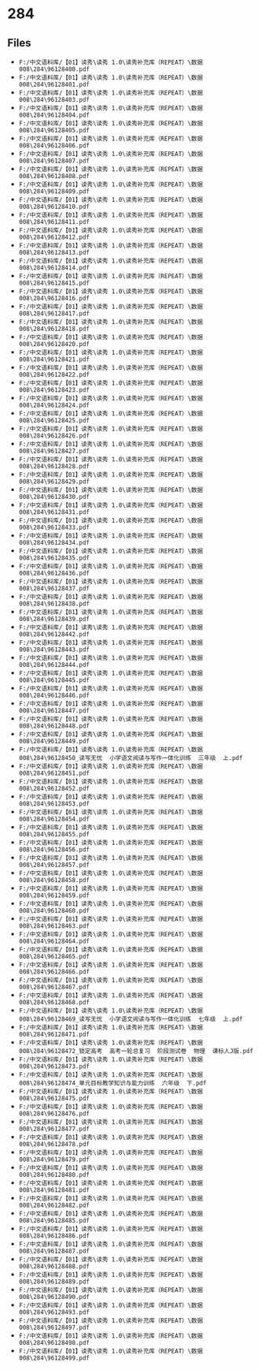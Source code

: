 # 284

## Files

- `F:/中文语料库/【01】读秀\读秀 1.0\读秀补充库（REPEAT）\数据008\284\96128400.pdf`
- `F:/中文语料库/【01】读秀\读秀 1.0\读秀补充库（REPEAT）\数据008\284\96128401.pdf`
- `F:/中文语料库/【01】读秀\读秀 1.0\读秀补充库（REPEAT）\数据008\284\96128403.pdf`
- `F:/中文语料库/【01】读秀\读秀 1.0\读秀补充库（REPEAT）\数据008\284\96128404.pdf`
- `F:/中文语料库/【01】读秀\读秀 1.0\读秀补充库（REPEAT）\数据008\284\96128405.pdf`
- `F:/中文语料库/【01】读秀\读秀 1.0\读秀补充库（REPEAT）\数据008\284\96128406.pdf`
- `F:/中文语料库/【01】读秀\读秀 1.0\读秀补充库（REPEAT）\数据008\284\96128407.pdf`
- `F:/中文语料库/【01】读秀\读秀 1.0\读秀补充库（REPEAT）\数据008\284\96128408.pdf`
- `F:/中文语料库/【01】读秀\读秀 1.0\读秀补充库（REPEAT）\数据008\284\96128409.pdf`
- `F:/中文语料库/【01】读秀\读秀 1.0\读秀补充库（REPEAT）\数据008\284\96128410.pdf`
- `F:/中文语料库/【01】读秀\读秀 1.0\读秀补充库（REPEAT）\数据008\284\96128411.pdf`
- `F:/中文语料库/【01】读秀\读秀 1.0\读秀补充库（REPEAT）\数据008\284\96128412.pdf`
- `F:/中文语料库/【01】读秀\读秀 1.0\读秀补充库（REPEAT）\数据008\284\96128413.pdf`
- `F:/中文语料库/【01】读秀\读秀 1.0\读秀补充库（REPEAT）\数据008\284\96128414.pdf`
- `F:/中文语料库/【01】读秀\读秀 1.0\读秀补充库（REPEAT）\数据008\284\96128415.pdf`
- `F:/中文语料库/【01】读秀\读秀 1.0\读秀补充库（REPEAT）\数据008\284\96128416.pdf`
- `F:/中文语料库/【01】读秀\读秀 1.0\读秀补充库（REPEAT）\数据008\284\96128417.pdf`
- `F:/中文语料库/【01】读秀\读秀 1.0\读秀补充库（REPEAT）\数据008\284\96128418.pdf`
- `F:/中文语料库/【01】读秀\读秀 1.0\读秀补充库（REPEAT）\数据008\284\96128420.pdf`
- `F:/中文语料库/【01】读秀\读秀 1.0\读秀补充库（REPEAT）\数据008\284\96128421.pdf`
- `F:/中文语料库/【01】读秀\读秀 1.0\读秀补充库（REPEAT）\数据008\284\96128422.pdf`
- `F:/中文语料库/【01】读秀\读秀 1.0\读秀补充库（REPEAT）\数据008\284\96128423.pdf`
- `F:/中文语料库/【01】读秀\读秀 1.0\读秀补充库（REPEAT）\数据008\284\96128424.pdf`
- `F:/中文语料库/【01】读秀\读秀 1.0\读秀补充库（REPEAT）\数据008\284\96128425.pdf`
- `F:/中文语料库/【01】读秀\读秀 1.0\读秀补充库（REPEAT）\数据008\284\96128426.pdf`
- `F:/中文语料库/【01】读秀\读秀 1.0\读秀补充库（REPEAT）\数据008\284\96128427.pdf`
- `F:/中文语料库/【01】读秀\读秀 1.0\读秀补充库（REPEAT）\数据008\284\96128428.pdf`
- `F:/中文语料库/【01】读秀\读秀 1.0\读秀补充库（REPEAT）\数据008\284\96128429.pdf`
- `F:/中文语料库/【01】读秀\读秀 1.0\读秀补充库（REPEAT）\数据008\284\96128430.pdf`
- `F:/中文语料库/【01】读秀\读秀 1.0\读秀补充库（REPEAT）\数据008\284\96128431.pdf`
- `F:/中文语料库/【01】读秀\读秀 1.0\读秀补充库（REPEAT）\数据008\284\96128433.pdf`
- `F:/中文语料库/【01】读秀\读秀 1.0\读秀补充库（REPEAT）\数据008\284\96128434.pdf`
- `F:/中文语料库/【01】读秀\读秀 1.0\读秀补充库（REPEAT）\数据008\284\96128435.pdf`
- `F:/中文语料库/【01】读秀\读秀 1.0\读秀补充库（REPEAT）\数据008\284\96128436.pdf`
- `F:/中文语料库/【01】读秀\读秀 1.0\读秀补充库（REPEAT）\数据008\284\96128437.pdf`
- `F:/中文语料库/【01】读秀\读秀 1.0\读秀补充库（REPEAT）\数据008\284\96128438.pdf`
- `F:/中文语料库/【01】读秀\读秀 1.0\读秀补充库（REPEAT）\数据008\284\96128439.pdf`
- `F:/中文语料库/【01】读秀\读秀 1.0\读秀补充库（REPEAT）\数据008\284\96128442.pdf`
- `F:/中文语料库/【01】读秀\读秀 1.0\读秀补充库（REPEAT）\数据008\284\96128443.pdf`
- `F:/中文语料库/【01】读秀\读秀 1.0\读秀补充库（REPEAT）\数据008\284\96128444.pdf`
- `F:/中文语料库/【01】读秀\读秀 1.0\读秀补充库（REPEAT）\数据008\284\96128445.pdf`
- `F:/中文语料库/【01】读秀\读秀 1.0\读秀补充库（REPEAT）\数据008\284\96128446.pdf`
- `F:/中文语料库/【01】读秀\读秀 1.0\读秀补充库（REPEAT）\数据008\284\96128447.pdf`
- `F:/中文语料库/【01】读秀\读秀 1.0\读秀补充库（REPEAT）\数据008\284\96128448.pdf`
- `F:/中文语料库/【01】读秀\读秀 1.0\读秀补充库（REPEAT）\数据008\284\96128449.pdf`
- `F:/中文语料库/【01】读秀\读秀 1.0\读秀补充库（REPEAT）\数据008\284\96128450_读写无忧  小学语文阅读与写作一体化训练  三年级  上.pdf`
- `F:/中文语料库/【01】读秀\读秀 1.0\读秀补充库（REPEAT）\数据008\284\96128451.pdf`
- `F:/中文语料库/【01】读秀\读秀 1.0\读秀补充库（REPEAT）\数据008\284\96128452.pdf`
- `F:/中文语料库/【01】读秀\读秀 1.0\读秀补充库（REPEAT）\数据008\284\96128453.pdf`
- `F:/中文语料库/【01】读秀\读秀 1.0\读秀补充库（REPEAT）\数据008\284\96128454.pdf`
- `F:/中文语料库/【01】读秀\读秀 1.0\读秀补充库（REPEAT）\数据008\284\96128455.pdf`
- `F:/中文语料库/【01】读秀\读秀 1.0\读秀补充库（REPEAT）\数据008\284\96128456.pdf`
- `F:/中文语料库/【01】读秀\读秀 1.0\读秀补充库（REPEAT）\数据008\284\96128457.pdf`
- `F:/中文语料库/【01】读秀\读秀 1.0\读秀补充库（REPEAT）\数据008\284\96128458.pdf`
- `F:/中文语料库/【01】读秀\读秀 1.0\读秀补充库（REPEAT）\数据008\284\96128459.pdf`
- `F:/中文语料库/【01】读秀\读秀 1.0\读秀补充库（REPEAT）\数据008\284\96128460.pdf`
- `F:/中文语料库/【01】读秀\读秀 1.0\读秀补充库（REPEAT）\数据008\284\96128463.pdf`
- `F:/中文语料库/【01】读秀\读秀 1.0\读秀补充库（REPEAT）\数据008\284\96128464.pdf`
- `F:/中文语料库/【01】读秀\读秀 1.0\读秀补充库（REPEAT）\数据008\284\96128465.pdf`
- `F:/中文语料库/【01】读秀\读秀 1.0\读秀补充库（REPEAT）\数据008\284\96128466.pdf`
- `F:/中文语料库/【01】读秀\读秀 1.0\读秀补充库（REPEAT）\数据008\284\96128467.pdf`
- `F:/中文语料库/【01】读秀\读秀 1.0\读秀补充库（REPEAT）\数据008\284\96128468.pdf`
- `F:/中文语料库/【01】读秀\读秀 1.0\读秀补充库（REPEAT）\数据008\284\96128469_读写无忧  小学语文阅读与写作一体化训练  七年级  上.pdf`
- `F:/中文语料库/【01】读秀\读秀 1.0\读秀补充库（REPEAT）\数据008\284\96128471.pdf`
- `F:/中文语料库/【01】读秀\读秀 1.0\读秀补充库（REPEAT）\数据008\284\96128472_锁定高考  高考一轮总复习  阶段测试卷  物理  课标人J版.pdf`
- `F:/中文语料库/【01】读秀\读秀 1.0\读秀补充库（REPEAT）\数据008\284\96128473.pdf`
- `F:/中文语料库/【01】读秀\读秀 1.0\读秀补充库（REPEAT）\数据008\284\96128474_单元目标教学知识与能力训练  六年级  下.pdf`
- `F:/中文语料库/【01】读秀\读秀 1.0\读秀补充库（REPEAT）\数据008\284\96128475.pdf`
- `F:/中文语料库/【01】读秀\读秀 1.0\读秀补充库（REPEAT）\数据008\284\96128476.pdf`
- `F:/中文语料库/【01】读秀\读秀 1.0\读秀补充库（REPEAT）\数据008\284\96128477.pdf`
- `F:/中文语料库/【01】读秀\读秀 1.0\读秀补充库（REPEAT）\数据008\284\96128478.pdf`
- `F:/中文语料库/【01】读秀\读秀 1.0\读秀补充库（REPEAT）\数据008\284\96128479.pdf`
- `F:/中文语料库/【01】读秀\读秀 1.0\读秀补充库（REPEAT）\数据008\284\96128480.pdf`
- `F:/中文语料库/【01】读秀\读秀 1.0\读秀补充库（REPEAT）\数据008\284\96128481.pdf`
- `F:/中文语料库/【01】读秀\读秀 1.0\读秀补充库（REPEAT）\数据008\284\96128482.pdf`
- `F:/中文语料库/【01】读秀\读秀 1.0\读秀补充库（REPEAT）\数据008\284\96128485.pdf`
- `F:/中文语料库/【01】读秀\读秀 1.0\读秀补充库（REPEAT）\数据008\284\96128486.pdf`
- `F:/中文语料库/【01】读秀\读秀 1.0\读秀补充库（REPEAT）\数据008\284\96128487.pdf`
- `F:/中文语料库/【01】读秀\读秀 1.0\读秀补充库（REPEAT）\数据008\284\96128488.pdf`
- `F:/中文语料库/【01】读秀\读秀 1.0\读秀补充库（REPEAT）\数据008\284\96128489.pdf`
- `F:/中文语料库/【01】读秀\读秀 1.0\读秀补充库（REPEAT）\数据008\284\96128490.pdf`
- `F:/中文语料库/【01】读秀\读秀 1.0\读秀补充库（REPEAT）\数据008\284\96128493.pdf`
- `F:/中文语料库/【01】读秀\读秀 1.0\读秀补充库（REPEAT）\数据008\284\96128497.pdf`
- `F:/中文语料库/【01】读秀\读秀 1.0\读秀补充库（REPEAT）\数据008\284\96128498.pdf`
- `F:/中文语料库/【01】读秀\读秀 1.0\读秀补充库（REPEAT）\数据008\284\96128499.pdf`
